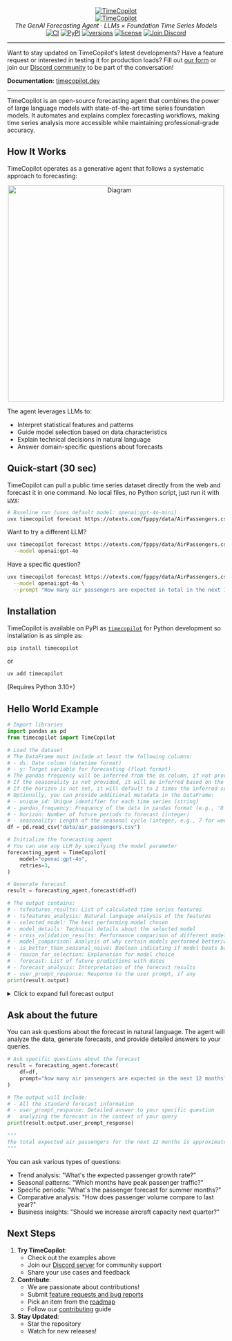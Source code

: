 <div align="center">
  <a href="https://github.com/AzulGarza/TimeCopilot">
    <div class="text-center">
      <img src="https://github.com/user-attachments/assets/4b269fb3-3edc-42ad-a08c-6f79d2fe6aca#only-dark" alt="TimeCopilot">
    </div>
    <div class="text-center">
      <img src="https://github.com/user-attachments/assets/5b6fb92e-a460-48cb-a218-d8321e9b54f5#only-light" alt="TimeCopilot">
    </div>
  </a>
</div>


<div align="center">
  <em>The GenAI Forecasting Agent · LLMs × Foundation Time Series Models</em>
</div>
<div align="center">
  <a href="https://github.com/AzulGarza/TimeCopilot/actions/workflows/ci.yaml"><img src="https://github.com/AzulGarza/TimeCopilot/actions/workflows/ci.yaml/badge.svg?branch=main" alt="CI"></a>
  <a href="https://pypi.python.org/pypi/timecopilot"><img src="https://img.shields.io/pypi/v/timecopilot.svg" alt="PyPI"></a>
  <a href="https://github.com/AzulGarza/timecopilot"><img src="https://img.shields.io/pypi/pyversions/timecopilot.svg" alt="versions"></a>
  <a href="https://github.com/AzulGarza/timecopilot/blob/main/LICENSE"><img src="https://img.shields.io/github/license/azulgarza/timecopilot.svg?v" alt="license"></a>
  <a href="https://discord.gg/7GEdHR6Pfg"><img src="https://img.shields.io/discord/1387291858513821776?label=discord" alt="Join Discord" /></a>
</div>

---

Want to stay updated on TimeCopilot's latest developments? Have a feature request or interested in testing it for production loads? Fill out [our form](https://docs.google.com/forms/d/e/1FAIpQLSeQWKVHjYKe1ayEso-K2My9nQsoaSWxzht0S6D4yrCln7BECQ/viewform?usp=dialog) or join our [Discord community](https://discord.gg/7GEdHR6Pfg) to be part of the conversation!

**Documentation**: [timecopilot.dev](https://timecopilot.dev/)

---

TimeCopilot is an open-source forecasting agent that combines the power of large language models with state-of-the-art time series foundation models. It automates and explains complex forecasting workflows, making time series analysis more accessible while maintaining professional-grade accuracy.

## How It Works

TimeCopilot operates as a generative agent that follows a systematic approach to forecasting:

<p align="center">
  <img src="https://github.com/user-attachments/assets/3ae3c8cb-bcc5-46cd-b80b-a606671ba553" alt="Diagram" width="500"/>
</p>

The agent leverages LLMs to:

- Interpret statistical features and patterns
- Guide model selection based on data characteristics
- Explain technical decisions in natural language
- Answer domain-specific questions about forecasts

## Quick-start (30 sec)

TimeCopilot can pull a public time series dataset directly from the web and forecast it in one command.  No local files, no Python script, just run it with [uvx](https://docs.astral.sh/uv/):

```bash
# Baseline run (uses default model: openai:gpt-4o-mini)
uvx timecopilot forecast https://otexts.com/fpppy/data/AirPassengers.csv
```

Want to try a different LL​M?

```bash
uvx timecopilot forecast https://otexts.com/fpppy/data/AirPassengers.csv \
  --model openai:gpt-4o
```

Have a specific question?

```bash
uvx timecopilot forecast https://otexts.com/fpppy/data/AirPassengers.csv \
  --model openai:gpt-4o \
  --prompt "How many air passengers are expected in total in the next 12 months?"
```

## Installation

TimeCopilot is available on PyPI as [`timecopilot`](https://pypi.org/project/timecopilot/) for Python development so installation is as simple as:

```bash
pip install timecopilot
```

or 

```bash
uv add timecopilot
```

(Requires Python 3.10+)

## Hello World Example

```python
# Import libraries
import pandas as pd
from timecopilot import TimeCopilot

# Load the dataset
# The DataFrame must include at least the following columns:
# - ds: Date column (datetime format)
# - y: Target variable for forecasting (float format)
# The pandas frequency will be inferred from the ds column, if not provided.
# If the seasonality is not provided, it will be inferred based on the frequency. 
# If the horizon is not set, it will default to 2 times the inferred seasonality.
# Optionally, you can provide additional metadata in the DataFrame:
# - unique_id: Unique identifier for each time series (string)
# - pandas_frequency: Frequency of the data in pandas format (e.g., 'D' for daily, 'M' for monthly, 'Y' for yearly)
# - horizon: Number of future periods to forecast (integer)
# - seasonality: Length of the seasonal cycle (integer, e.g., 7 for weekly, 12 for monthly)
df = pd.read_csv("data/air_passengers.csv")

# Initialize the forecasting agent
# You can use any LLM by specifying the model parameter
forecasting_agent = TimeCopilot(
    model="openai:gpt-4o",
    retries=3,
)

# Generate forecast
result = forecasting_agent.forecast(df=df)

# The output contains:
# - tsfeatures_results: List of calculated time series features
# - tsfeatures_analysis: Natural language analysis of the features
# - selected_model: The best performing model chosen
# - model_details: Technical details about the selected model
# - cross_validation_results: Performance comparison of different models
# - model_comparison: Analysis of why certain models performed better/worse
# - is_better_than_seasonal_naive: Boolean indicating if model beats baseline
# - reason_for_selection: Explanation for model choice
# - forecast: List of future predictions with dates
# - forecast_analysis: Interpretation of the forecast results
# - user_prompt_response: Response to the user prompt, if any
print(result.output)
```
<details> <summary>Click to expand full forecast output</summary>

```python
"""
tsfeatures_results=['hurst: 1.04', 'unitroot_pp: -6.57', 'unitroot_kpss: 2.74', 
'nperiods: 1,seasonal_period: 12', 'trend: 1.00', 'entropy: 0.43', 'x_acf1: 0.95', 
'seasonal_strength: 0.98'] tsfeatures_analysis="The time series presents a strong seasonality 
with a seasonal period of 12 months, indicated by a strong seasonal strength of 0.98. The 
high trend component suggests an upward motion over the periods. The KPSS statistic indicates 
non-stationarity as it's greater than the typical threshold of 0.5, confirming the presence 
of a trend. The Auto-ARIMA model indicated adjustments for non-stationarity through 
differencing. The strong correlation captured by high ACF values further supports the need 
for integrated models due to persistence and gradual changes over time." 
selected_model='AutoARIMA' model_details='The AutoARIMA model automatically selects the 
differencing order, order of the autoregressive (AR) terms, and the moving average (MA) 
terms based on the data. It is particularly suitable for series with trend and seasonality, 
and performs well in scenarios where automatic model selection for differencing is required 
to obtain stationary data. It uses AIC for model selection among a candidate pool, ensuring 
a balanced complexity and goodness of fit.' cross_validation_results=['ADIDA: 3.12', 
'AutoARIMA: 1.82', 'AutoETS: 4.03', 'Theta: 3.50', 'SeasonalNaive: 4.03'] 
model_comparison='AutoARIMA performed best with a cross-validation score of 1.82, indicating 
its effectiveness in capturing the underlying trend and seasonal patterns successfully as it 
adjusts for trend and seasonality through differencing and parameter tuning. The seasonal 
naive model did not compete well perhaps due to the deeper complex trends in the data beyond 
mere seasonal repetition. Both AutoETS and Theta lacked the comparable accuracy, potentially 
due to inadequate adjustment for non-stationary trend components.' 
is_better_than_seasonal_naive=True reason_for_selection="AutoARIMA was chosen due to its 
lowest cross-validation score, demonstrating superior accuracy compared to other models by 
effectively handling both trend and seasonal components in a non-stationary series, which 
aligns well with the data's characteristics." forecast=['1961-01-01: 476.33', '1961-02-01: 
504.00', '1961-03-01: 512.06', '1961-04-01: 507.34', '1961-05-01: 498.92', '1961-06-01: 
493.23', '1961-07-01: 492.49', '1961-08-01: 495.79', '1961-09-01: 500.90', '1961-10-01: 
505.86', '1961-11-01: 509.70', '1961-12-01: 512.38', '1962-01-01: 514.38', '1962-02-01: 
516.24', '1962-03-01: 518.31', '1962-04-01: 520.68', '1962-05-01: 523.28', '1962-06-01: 
525.97', '1962-07-01: 528.63', '1962-08-01: 531.22', '1962-09-01: 533.74', '1962-10-01: 
536.23', '1962-11-01: 538.71', '1962-12-01: 541.21'] forecast_analysis="The forecast 
indicates a continuation of the upward trend with periodic seasonal fluctuations that align 
with historical patterns. The strong seasonality is evident in the periodic peaks, with 
slight smoothing over time due to parameter adjustment for stability. The forecasts are 
reliable given the past performance metrics and the model's rigorous tuning. However, 
potential uncertainties could arise from structural breaks or changes in pattern, not 
reflected in historical data." user_prompt_response='The analysis determined the best 
performing model and generated forecasts considering seasonality and trend, aiming for 
accuracy and reliability surpassing basic seasonal models.'
"""
```

</details>

## Ask about the future

You can ask questions about the forecast in natural language. The agent will analyze the data, generate forecasts, and provide detailed answers to your queries.

```python
# Ask specific questions about the forecast
result = forecasting_agent.forecast(
    df=df,
    prompt="how many air passengers are expected in the next 12 months?",
)

# The output will include:
# - All the standard forecast information
# - user_prompt_response: Detailed answer to your specific question
#   analyzing the forecast in the context of your query
print(result.output.user_prompt_response)

"""
The total expected air passengers for the next 12 months is approximately 5,919.
"""
```

You can ask various types of questions:

- Trend analysis: "What's the expected passenger growth rate?"
- Seasonal patterns: "Which months have peak passenger traffic?"
- Specific periods: "What's the passenger forecast for summer months?"
- Comparative analysis: "How does passenger volume compare to last year?"
- Business insights: "Should we increase aircraft capacity next quarter?"

## Next Steps

1. **Try TimeCopilot**: 
    - Check out the examples above
    - Join our [Discord server](https://discord.gg/7GEdHR6Pfg) for community support
    - Share your use cases and feedback
2. **Contribute**:
    - We are passionate about contributions!
    - Submit [feature requests and bug reports](https://timecopilot.dev/help/)
    - Pick an item from the [roadmap](https://timecopilot.dev/roadmap/)
    - Follow our [contributing](https://timecopilot.dev/contributing/) guide
3. **Stay Updated**:
    - Star the repository 
    - Watch for new releases!




